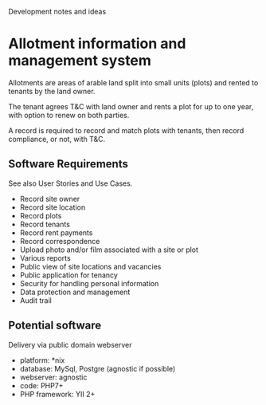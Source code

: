 Development notes and ideas

# Allotment information and management system

Allotments are areas of arable land split into small units (plots) and rented to tenants by the land owner.

The tenant agrees T&C with land owner and rents a plot for up to one year, with option to renew on both parties.

A record is required to record and match plots with tenants, then record compliance, or not, with T&C.

## Software Requirements
See also User Stories and Use Cases.

- Record site owner
- Record site location
- Record plots
- Record tenants
- Record rent payments
- Record correspondence
- Upload photo and/or film associated with a site or plot
- Various reports
- Public view of site locations and vacancies
- Public application for tenancy
- Security for handling personal information
- Data protection and management
- Audit trail

## Potential software
Delivery via public domain webserver
- platform: *nix
- database: MySql, Postgre (agnostic if possible)
- webserver: agnostic
- code: PHP7+
- PHP framework: YII 2+
